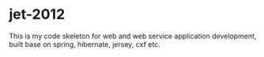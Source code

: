 jet-2012
========

This is my code skeleton for web and web service application development, built base on spring, hibernate, jersey, cxf etc.